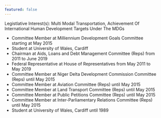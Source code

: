 ```yaml
---
featured: false
---
```

Legistlative Interest(s): Multi Modal Transportation, Achievement Of International Human Development Targets Under The MDGs

* Committee Member at Milliennium Development Goals Committee starting at May 2015
* Student at University of Wales, Cardiff
* Chairman at Aids, Loans and Debt Management Committee (Reps) from 2011 to June 2019
* Federal Representative at House of Representatives from May 2011 to May 2019
* Committee Member at Niger Delta Development Commission Committee (Reps) until May 2015
* Committee Member at Aviation Committee (Reps) until May 2015
* Committee Member at Land Transport Committee (Reps) until May 2015
* Committee Member at Public Petitions Committee (Reps) until May 2015
* Committee Member at Inter-Parliamentary Relations Committee (Reps) until May 2015
* Student at University of Wales, Cardiff until 1989

